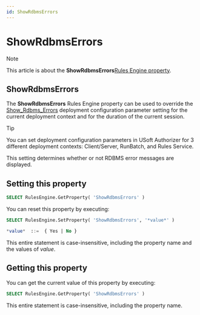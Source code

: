 ```yaml
---
id: ShowRdbmsErrors
---
```


# ShowRdbmsErrors



> [!NOTE]
> This article is about the **ShowRdbmsErrors**[Rules Engine property](/docs/Modeller_and_Rules_Engine/Rules_Engine_properties).

## **ShowRdbmsErrors**

The **ShowRdbmsErrors** Rules Engine property can be used to override the [Show_Rdbms_Errors](/docs/Authorisation_and_access/Deployment_configurations/Show_Rdbms_Errors.md) deployment configuration parameter setting for the current deployment context and for the duration of the current session.

> [!TIP]
> You can set deployment configuration parameters in USoft Authorizer for 3 different deployment contexts: Client/Server, RunBatch, and Rules Service.

This setting determines whether or not RDBMS error messages are displayed.

## Setting this property

```sql
SELECT RulesEngine.GetProperty( 'ShowRdbmsErrors' )
```

You can reset this property by executing:
 

```sql
SELECT RulesEngine.SetProperty( 'ShowRdbmsErrors', '*value*' )

*value*  ::=  { Yes | No }
```

This entire statement is case-insensitive, including the property name and the values of *value*.

## Getting this property

You can get the current value of this property by executing:

```sql
SELECT RulesEngine.GetProperty( 'ShowRdbmsErrors' )
```

This entire statement is case-insensitive, including the property name.